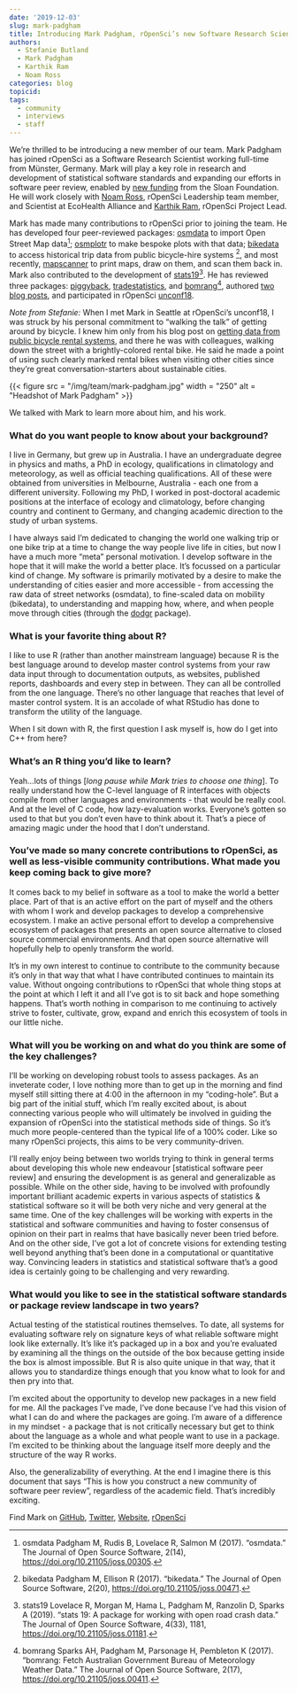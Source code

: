 ```yaml
---
date: '2019-12-03'
slug: mark-padgham
title: Introducing Mark Padgham, rOpenSci’s new Software Research Scientist
authors:
  - Stefanie Butland
  - Mark Padgham
  - Karthik Ram
  - Noam Ross
categories: blog
topicid:
tags:
  - community
  - interviews
  - staff
---
```

We’re thrilled to be introducing a new member of our team. Mark Padgham has joined rOpenSci as a Software Research Scientist working full-time from Münster, Germany. Mark will play a key role in research and development of statistical software standards and expanding our efforts in software peer review, enabled by [new funding](/blog/2019/07/15/expanding-software-review/) from the Sloan Foundation. He will work closely with [Noam Ross](/authors/noam-ross/), rOpenSci Leadership team member, and Scientist at EcoHealth Alliance and [Karthik Ram](/authors/karthik-ram/), rOpenSci Project Lead.

Mark has made many contributions to rOpenSci prior to joining the team. He has developed four peer-reviewed packages: [osmdata](https://docs.ropensci.org/osmdata/) to import Open Street Map data[^1]; [osmplotr](https://docs.ropensci.org/osmplotr/) to make bespoke plots with that data; [bikedata](https://docs.ropensci.org/bikedata/) to access historical trip data from public bicycle-hire systems [^2], and most recently, [mapscanner](https://github.com/ropensci/software-review/issues/330) to print maps, draw on them, and scan them back in. Mark also contributed to the development of [stats19](https://docs.ropensci.org/stats19/)[^3]. He has reviewed three packages: [piggyback](https://github.com/ropensci/software-review/issues/220), [tradestatistics](https://github.com/ropensci/software-review/issues/274), and [bomrang](https://github.com/ropensci/software-review/issues/121)[^4], authored [two blog posts](/authors/mark-padgham/), and participated in rOpenSci [unconf18](/blog/2018/06/05/unconf18/).

_Note from Stefanie:_ When I met Mark in Seattle at rOpenSci’s unconf18, I was struck by his personal commitment to “walking the talk” of getting around by bicycle. I knew him only from his blog post on [getting data from public bicycle rental systems](/blog/2017/10/17/bikedata/), and there he was with colleagues, walking down the street with a brightly-colored rental bike. He said he made a point of using such clearly marked rental bikes when visiting other cities since they’re great conversation-starters about sustainable cities.

{{< figure src = "/img/team/mark-padgham.jpg" width = "250" alt = "Headshot of Mark Padgham" >}}

We talked with Mark to learn more about him, and his work.


### What do you want people to know about your background?

I live in Germany, but grew up in Australia. I have an undergraduate degree in physics and maths, a PhD in ecology, qualifications in climatology and meteorology, as well as official teaching qualifications. All of these were obtained from universities in Melbourne, Australia - each one from a different university. Following my PhD, I worked in post-doctoral academic positions at the interface of ecology and climatology, before changing country and continent to Germany, and changing academic direction to the study of urban systems.

I have always said I’m dedicated to changing the world one walking trip or one bike trip at a time to change the way people live life in cities, but now I have a much more “meta” personal motivation. I develop software in the hope that it will make the world a better place. It’s focussed on a particular kind of change. My software is primarily motivated by a desire to make the understanding of cities easier and more accessible - from accessing the raw data of street networks (osmdata), to fine-scaled data on mobility (bikedata), to understanding and mapping how, where, and when people move through cities (through the [dodgr](https://github.com/ATFutures/dodgr) package).


### What is your favorite thing about R?

I like to use R (rather than another mainstream language) because R is the best language around to develop master control systems from your raw data input through to documentation outputs, as websites, published reports, dashboards and every step in between. They can all be controlled from the one language. There’s no other language that reaches that level of master control system. It is an accolade of what RStudio has done to transform the utility of the language.

When I sit down with R, the first question I ask myself is, how do I get into C++ from here?


### What’s an R thing you’d like to learn?

Yeah…lots of things [_long pause while Mark tries to choose one thing_]. To really understand how the C-level language of R interfaces with objects compile from other languages and environments - that would be really cool. And at the level of C code, how lazy-evaluation works. Everyone’s gotten so used to that but you don’t even have to think about it. That’s a piece of amazing magic under the hood that I don’t understand.


### You’ve made so many concrete contributions to rOpenSci, as well as less-visible community contributions. What made you keep coming back to give more?

It comes back to my belief in software as a tool to make the world a better place. Part of that is an active effort on the part of myself and the others with whom I work and develop packages to develop a comprehensive ecosystem. I make an active personal effort to develop a comprehensive ecosystem of packages that presents an open source alternative to closed source commercial environments. And that open source alternative will hopefully help to openly transform the world.

It’s in my own interest to continue to contribute to the community because it’s only in that way that what I have contributed continues to maintain its value. Without ongoing contributions to rOpenSci that whole thing stops at the point at which I left it and all I’ve got is to sit back and hope something happens. That’s worth nothing in comparison to me continuing to actively strive to foster, cultivate, grow, expand and enrich this ecosystem of tools in our little niche.


### What will you be working on and what do you think are some of the key challenges?

I’ll be working on developing robust tools to assess packages. As an inveterate coder, I love nothing more than to get up in the morning and find myself still sitting there at 4:00 in the afternoon in my “coding-hole”. But a big part of the initial stuff, which I’m really excited about, is about connecting various people who will ultimately be involved in guiding the expansion of rOpenSci into the statistical methods side of things. So it’s much more people-centered than the typical life of a 100% coder. Like so many rOpenSci projects, this aims to be very community-driven.

I’ll really enjoy being between two worlds trying to think in general terms about developing this whole new endeavour [statistical software peer review] and ensuring the development is as general and generalizable as possible. While on the other side, having to be involved with profoundly important brilliant academic experts in various aspects of statistics & statistical software so it will be both very niche and very general at the same time. One of the key challenges will be working with experts in the statistical and software communities and having to foster consensus of opinion on their part in realms that have basically never been tried before. And on the other side, I’ve got a lot of concrete visions for extending testing well beyond anything that’s been done in a computational or quantitative way. Convincing leaders in statistics and statistical software that’s a good idea is certainly going to be challenging and very rewarding.


### What would you like to see in the statistical software standards or package review landscape in two years?

Actual testing of the statistical routines themselves. To date, all systems for evaluating software rely on signature keys of what reliable software might look like externally. It’s like it’s packaged up in a box and you’re evaluated by examining all the things on the outside of the box because getting inside the box is almost impossible. But R is also quite unique in that way, that it allows you to standardize things enough that you know what to look for and then pry into that.

I’m excited about the opportunity to develop new packages in a new field for me. All the packages I’ve made, I’ve done because I’ve had this vision of what I can do and where the packages are going. I’m aware of a difference in my mindset - a package that is not critically necessary but get to think about the language as a whole and what people want to use in a package. I’m excited to be thinking about the language itself more deeply and the structure of the way R works.

Also, the generalizability of everything. At the end I imagine there is this document that says “This is how you construct a new community of software peer review”, regardless of the academic field. That’s incredibly exciting.

Find Mark on [GitHub](https://github.com/mpadge), [Twitter](https://twitter.com/bikesRdata), [Website](https://mpadge.github.io/), [rOpenSci](/authors/mark-padgham/)

[^1]: osmdata Padgham M, Rudis B, Lovelace R, Salmon M (2017). “osmdata.” The Journal of Open Source Software, 2(14), https://doi.org/10.21105/joss.00305.
[^2]: bikedata Padgham M, Ellison R (2017). “bikedata.” The Journal of Open Source Software, 2(20), https://doi.org/10.21105/joss.00471.
[^3]: stats19 Lovelace R, Morgan M, Hama L, Padgham M, Ranzolin D, Sparks A (2019). “stats 19: A package for working with open road crash data.” The Journal of Open Source Software, 4(33), 1181, https://doi.org/10.21105/joss.01181.
[^4]: bomrang Sparks AH, Padgham M, Parsonage H, Pembleton K (2017). “bomrang: Fetch Australian Government Bureau of Meteorology Weather Data.” The Journal of Open Source Software, 2(17), https://doi.org/10.21105/joss.00411.

